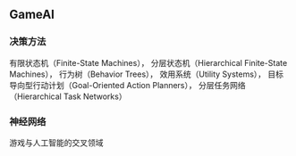 ## GameAI

### 决策方法
有限状态机（Finite-State Machines），
分层状态机（Hierarchical Finite-State Machines），
行为树（Behavior Trees），
效用系统（Utility Systems），
目标导向型行动计划（Goal-Oriented Action  Planners），
分层任务网络（Hierarchical Task Networks）

### 神经网络
游戏与人工智能的交叉领域